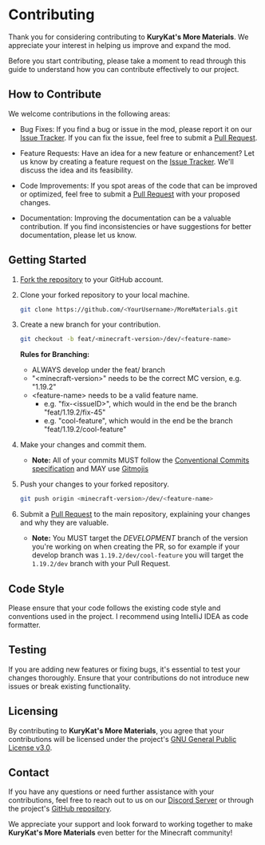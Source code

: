 # Contributing

Thank you for considering contributing to **KuryKat's More Materials**. We appreciate your interest in helping us
improve and expand the mod.

Before you start contributing, please take a moment to read through this guide to understand how you can contribute
effectively to our project.

## How to Contribute

We welcome contributions in the following areas:

- Bug Fixes: If you find a bug or issue in the mod, please report it on
  our [Issue Tracker](../../issues). If you can fix the issue, feel free to submit
  a [Pull Request](../../pulls).


- Feature Requests: Have an idea for a new feature or enhancement? Let us know by creating a feature request on
  the [Issue Tracker](../../issues). We'll discuss the idea and its feasibility.


- Code Improvements: If you spot areas of the code that can be improved or optimized, feel free to submit
  a [Pull Request](../../pulls)
  with your proposed changes.


- Documentation: Improving the documentation can be a valuable contribution. If you find inconsistencies or have
  suggestions for better documentation, please let us know.

## Getting Started

1. [Fork the repository](../../fork) to your GitHub account.

2. Clone your forked repository to your local machine.

   ```bash
   git clone https://github.com/<YourUsername>/MoreMaterials.git
   ```

3. Create a new branch for your contribution.

   ```bash
   git checkout -b feat/<minecraft-version>/dev/<feature-name>
   ```

   **Rules for Branching:**

    * ALWAYS develop under the feat/ branch
    * "\<minecraft-version>" needs to be the correct MC version, e.g. "1.19.2"
    * \<feature-name> needs to be a valid feature name.
        * e.g. "fix-\<issueID>", which would in the end be the branch "feat/1.19.2/fix-45"
        * e.g. "cool-feature", which would in the end be the branch "feat/1.19.2/cool-feature"

4. Make your changes and commit them.
    * **Note:**
      All of your commits MUST follow
      the [Conventional Commits specification](https://www.conventionalcommits.org/en/v1.0.0/#specification) and MAY
      use [Gitmojis](https://gitmoji.dev/)

5. Push your changes to your forked repository.

   ```bash
   git push origin <minecraft-version>/dev/<feature-name>
   ```

6. Submit a [Pull Request](../../pulls) to the main repository, explaining
   your changes and why they are valuable.

    * **Note:**
      You MUST target the *DEVELOPMENT* branch of the version you're working on when creating the PR, so for example if
      your
      develop branch was ``1.19.2/dev/cool-feature`` you will target the ``1.19.2/dev`` branch with your Pull Request.

## Code Style

Please ensure that your code follows the existing code style and conventions used in the project. I recommend using
IntelliJ IDEA as code formatter.

## Testing

If you are adding new features or fixing bugs, it's essential to test your changes thoroughly. Ensure that your
contributions do not introduce new issues or break existing functionality.

## Licensing

By contributing to **KuryKat's More Materials**, you agree that your contributions will be licensed under the
project's [GNU General Public License v3.0](https://www.gnu.org/licenses/gpl-3.0.en.html).

## Contact

If you have any questions or need further assistance with your contributions, feel free to reach out to us on
our [Discord Server](https://discord.gg/7jBSfARh5f) or through the
project's [GitHub repository](../../).

We appreciate your support and look forward to working together to make **KuryKat's More Materials** even better for the
Minecraft community!